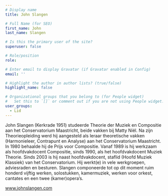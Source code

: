 ```yaml
---
# Display name
title: John Slangen

# Full Name (for SEO)
first_name: John
last_name: Slangen

# Is this the primary user of the site?
superuser: false

# Role/position
role: 

# Enter email to display Gravatar (if Gravatar enabled in Config)
email: ''

# Highlight the author in author lists? (true/false)
highlight_name: false

# Organizational groups that you belong to (for People widget)
#   Set this to `[]` or comment out if you are not using People widget.
user_groups:
  - Lid
---
```


John Slangen (Kerkrade 1951) studeerde Theorie der Muziek
en Compositie aan het Conservatorium Maastricht, beide
vakken bij Matty Niël. Na zijn Theorieopleiding werd hij
aangesteld als leraar theoretische vakken (Harmonieleer,
Contrapunt en Analyse) aan het Conservatorium Maastricht. In
1980 behaalde hij de Prijs voor Compositie. Vanaf 1989 is hij
werkzaam als hoofdvakdocent Compositie, sinds 1990, als het
hoofdvakdocent Muziek Theorie. Sinds 2003 is hij naast
hoofdvakdocent, staflid (Hoofd Muziek Klassiek) van het
Conservatorium. Hij werkt(e) in vele werkgroepen, adviesraden
en besturen. Slangen componeerde tot op dit moment ruim
honderd vijftig werken, solostukken, kamermuziek, werken voor
orkest, cantates en een twee (kamer)opera’s.

www.johnslangen.com